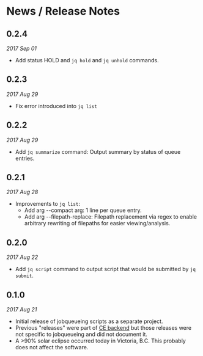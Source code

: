 # News / Release Notes

## 0.2.4

*2017 Sep 01*

* Add status HOLD and ``jq hold`` and ``jq unhold`` commands.

## 0.2.3

*2017 Aug 29*

* Fix error introduced into ``jq list``

## 0.2.2

*2017 Aug 29*

* Add ``jq summarize`` command: Output summary by status of queue entries.

## 0.2.1

*2017 Aug 28*

* Improvements to ``jq list``:
  * Add arg --compact arg: 1 line per queue entry.
  * Add arg --filepath-replace: Filepath replacement via regex to enable arbitrary rewriting of filepaths for 
    easier viewing/analysis.

## 0.2.0

*2017 Aug 22*

* Add ``jq script`` command to output script that would be submitted by ``jq submit``.


## 0.1.0

*2017 Aug 21*

* Initial release of jobqueueing scripts as a separate project.
* Previous "releases" were part of [CE backend](https://github.com/pacificclimate/climate-explorer-backend)
  but those releases were not specific to jobqueueing and did not document it.
* A >90% solar eclipse occurred today in Victoria, B.C. This probably does not affect the software.
